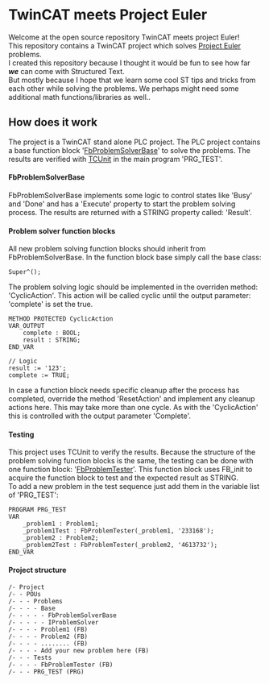 # TwinCAT meets Project Euler
Welcome at the open source repository TwinCAT meets project Euler!  
This repository contains a TwinCAT project which solves [Project Euler](https://projecteuler.net/) problems.  
I created this repository because I thought it would be fun to see how far _**we**_ can come with Structured Text.  
But mostly because I hope that we learn some cool ST tips and tricks from each other while solving the problems. We perhaps might need some additional math functions/libraries as well..

## How does it work
The project is a TwinCAT stand alone PLC project. The PLC project contains a base function block '[FbProblemSolverBase](ProjectEuler/POUs/Problems/Base/FbProblemSolverBase.TcPOU)' to solve the problems. The results are verified with [TCUnit](https://tcunit.org) in the main program 'PRG_TEST'.

#### FbProblemSolverBase
FbProblemSolverBase implements some logic to control states like 'Busy' and 'Done' and has a 'Execute' property to start the  problem solving process. The results are returned with a STRING property called: 'Result'.

#### Problem solver function blocks
All new problem solving function blocks should inherit from FbProblemSolverBase. In the function block base simply call the base class:
```
Super^();
```

The problem solving logic should be implemented in the overriden method: 'CyclicAction'. This action will be called cyclic until the output parameter: 'complete' is set the true.
```
METHOD PROTECTED CyclicAction
VAR_OUTPUT
    complete : BOOL;
    result : STRING;
END_VAR
```
```
// Logic
result := '123';
complete := TRUE;
```
In case a function block needs specific cleanup after the process has completed, override the method 'ResetAction' and implement any cleanup actions here. This may take more than one cycle. As with the 'CyclicAction' this is controlled with the output parameter 'Complete'.

#### Testing
This project uses TCUnit to verify the results. Because the structure of the problem solving function blocks is the same, the testing can be done with one function block: '[FbProblemTester](ProjectEuler/POUs/Tests/FbProblemTester.TcPOU)'. This function block uses FB_init to acquire the function block to test and the expected result as STRING.  
To add a new problem in the test sequence just add them in the variable list of 'PRG_TEST':
```
PROGRAM PRG_TEST
VAR
    _problem1 : Problem1;
    _problem1Test : FbProblemTester(_problem1, '233168');
    _problem2 : Problem2;
    _problem2Test : FbProblemTester(_problem2, '4613732');
END_VAR
```

#### Project structure
```
/- Project
/- - POUs
/- - - Problems
/- - - - Base
/- - - - - FbProblemSolverBase
/- - - - - IProblemSolver
/- - - - Problem1 (FB)
/- - - - Problem2 (FB)
/- - - - ........ (FB)
/- - - - Add your new problem here (FB)
/- - - Tests
/- - - - FbProblemTester (FB)
/- - - PRG_TEST (PRG)  
```
